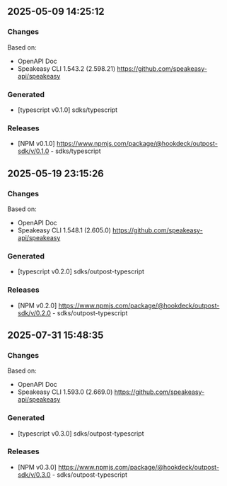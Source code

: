 

## 2025-05-09 14:25:12
### Changes
Based on:
- OpenAPI Doc  
- Speakeasy CLI 1.543.2 (2.598.21) https://github.com/speakeasy-api/speakeasy
### Generated
- [typescript v0.1.0] sdks/typescript
### Releases
- [NPM v0.1.0] https://www.npmjs.com/package/@hookdeck/outpost-sdk/v/0.1.0 - sdks/typescript

## 2025-05-19 23:15:26
### Changes
Based on:
- OpenAPI Doc  
- Speakeasy CLI 1.548.1 (2.605.0) https://github.com/speakeasy-api/speakeasy
### Generated
- [typescript v0.2.0] sdks/outpost-typescript
### Releases
- [NPM v0.2.0] https://www.npmjs.com/package/@hookdeck/outpost-sdk/v/0.2.0 - sdks/outpost-typescript

## 2025-07-31 15:48:35
### Changes
Based on:
- OpenAPI Doc  
- Speakeasy CLI 1.593.0 (2.669.0) https://github.com/speakeasy-api/speakeasy
### Generated
- [typescript v0.3.0] sdks/outpost-typescript
### Releases
- [NPM v0.3.0] https://www.npmjs.com/package/@hookdeck/outpost-sdk/v/0.3.0 - sdks/outpost-typescript